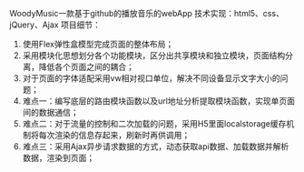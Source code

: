WoodyMusic一款基于github的播放音乐的webApp
技术实现：html5、css、jQuery、Ajax
项目细节：
1.	使用Flex弹性盒模型完成页面的整体布局；
2.	采用模块化思想划分各个功能模块，区分出共享模块和独立模块，页面结构分离，降低各个页面之间的耦合；
3.	对于页面的字体适配采用vw相对视口单位，解决不同设备显示文字大小的问题；
4.	难点一：编写底层的路由模块函数以及url地址分析提取模块函数，实现单页面间的数据通信；
5.	难点二：对于流量的控制和二次加载的问题，采用H5里面localstorage缓存机制将每次渲染的信息存起来，刷新时再供调用；
6.	难点三：采用Ajax异步请求数据的方式，动态获取api数据、加载数据并解析数据，渲染到页面；

